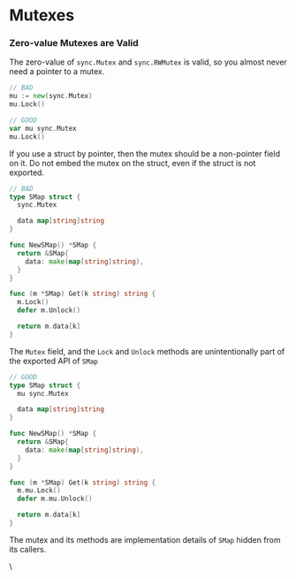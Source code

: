 # Mutexes

### Zero-value Mutexes are Valid

The zero-value of `sync.Mutex` and `sync.RWMutex` is valid, so you almost never need a pointer to a mutex.

```go
// BAD
mu := new(sync.Mutex)
mu.Lock()
```

```go
// GOOD
var mu sync.Mutex
mu.Lock()
```

If you use a struct by pointer, then the mutex should be a non-pointer field on it. Do not embed the mutex on the struct, even if the struct is not exported.

```go
// BAD
type SMap struct {
  sync.Mutex

  data map[string]string
}

func NewSMap() *SMap {
  return &SMap{
    data: make(map[string]string),
  }
}

func (m *SMap) Get(k string) string {
  m.Lock()
  defer m.Unlock()

  return m.data[k]
}
```

The `Mutex` field, and the `Lock` and `Unlock` methods are unintentionally part of the exported API of `SMap`

```go
// GOOD
type SMap struct {
  mu sync.Mutex

  data map[string]string
}

func NewSMap() *SMap {
  return &SMap{
    data: make(map[string]string),
  }
}

func (m *SMap) Get(k string) string {
  m.mu.Lock()
  defer m.mu.Unlock()

  return m.data[k]
}
```

The mutex and its methods are implementation details of `SMap` hidden from its callers.

\
